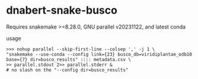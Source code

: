 # dnabert-snake-busco

Requires snakemake >=8.28.0, GNU parallel v20231122, and latest conda

usage
```
>>> nohup parallel --skip-first-line --colsep ',' -j 1 \
"snakemake --use-conda --config link={23} busco_db=viridiplantae_odb10 base={7} dir=busco_results" :::: metadata.csv \
>> parallel.stdout 2>> parallel.stderr &
# no slash on the "--config dir=busco_results"
```
